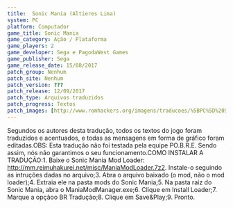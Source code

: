 ```yaml
---
title:  Sonic Mania (Altieres Lima)
system: PC
platform: Computador
game_title: Sonic Mania
game_category: Ação / Plataforma
game_players: 2
game_developer: Sega e PagodaWest Games
game_publisher: Sega
game_release_date: 15/08/2017
patch_group: Nenhum
patch_site: Nenhum
patch_version: ???
patch_release: 12/09/2017
patch_type: Arquivos traduzidos
patch_progress: Textos
patch_images: [http://www.romhackers.org/imagens/traducoes/%5BPC%5D%20Sonic%20Mania%20-%20Altieres%20Lima%20e%20Bugadinho%20Gamers%20-%201.jpg,http://www.romhackers.org/imagens/traducoes/%5BPC%5D%20Sonic%20Mania%20-%20Altieres%20Lima%20e%20Bugadinho%20Gamers%20-%202.jpg,http://www.romhackers.org/imagens/traducoes/%5BPC%5D%20Sonic%20Mania%20-%20Altieres%20Lima%20e%20Bugadinho%20Gamers%20-%203.jpg]
---
```

Segundos os autores desta tradução, todos os textos do jogo foram traduzidos e acentuados, e todas as mensagens em forma de gráfico foram editadas.OBS: Esta tradução não foi testada pela equipe PO.B.R.E. Sendo assim, nós não garantimos o seu funcionamento.COMO INSTALAR A TRADUÇÃO:1. Baixe o Sonic Mania Mod Loader: http://mm.reimuhakurei.net/misc/ManiaModLoader.7z2. Instale-o seguindo as intruções dadas no arquivo;3. Abra o arquivo baixado (o mod, não o mod loader);4. Extraia ele na pasta mods do Sonic Mania;5. Na pasta raiz do Sonic Mania, abra o ManiaModManager.exe;6. Clique em Install Loader;7. Marque a opçãoo BR Tradução;8. Clique em Save&Play;9. Pronto.